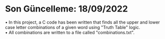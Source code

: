 # Son Güncelleme: 18/09/2022
• In this project, a C code has been written that finds all the upper and lower case letter combinations of a given word using "Truth Table" logic. <br />
• All combinations are written to a file called "combinations.txt".
